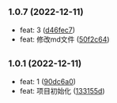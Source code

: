 ## <small>1.0.7 (2022-12-11)</small>

* feat: 3 ([d46fec7](https://github.com/weixiaodece/plus-utils/commit/d46fec7))
* feat: 修改md文件 ([50f2c64](https://github.com/weixiaodece/plus-utils/commit/50f2c64))



## <small>1.0.1 (2022-12-11)</small>

* feat: 1 ([90dc6a0](https://github.com/weixiaodece/plus-utils/commit/90dc6a0))
* feat: 项目初始化 ([133155d](https://github.com/weixiaodece/plus-utils/commit/133155d))



